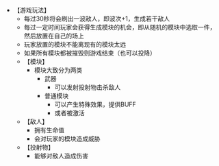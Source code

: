 + 【游戏玩法】
	+ 每过30秒将会刷出一波敌人，即波次+1，生成若干敌人
	+ 每过一定时间玩家会获得生成模块的机会，即从随机的模块中选取一件，然后放置在自己的场上
	+ 玩家放置的模块不能离现有的模块太远
	+ 如果所有模块都被摧毁则游戏结束（也可以投降）
	+ 【模块】
		+ 模块大致分为两类
			+ 武器
				+ 可以发射投射物击杀敌人
			+ 普通模块
				+ 可以产生特殊效果，提供BUFF
				+ 或者被激活
	+ 【敌人】
		+ 拥有生命值
		+ 会对玩家的模块造成威胁
	+ 【投射物】
		+ 能够对敌人造成伤害